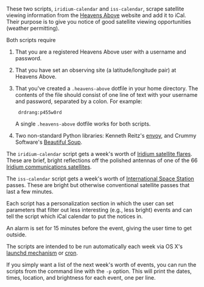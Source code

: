 These two scripts, `iridium-calendar` and `iss-calendar`, scrape satellite viewing information from the [Heavens Above][1] website and add it to iCal. Their purpose is to give you notice of good satellite viewing opportunities (weather permitting).

Both scripts require

1. That you are a registered Heavens Above user with a username and password.
2. That you have set an observing site (a latitude/longitude pair) at Heavens Above.
3. That you've created a `.heavens-above` dotfile in your home directory. The contents of the file should consist of one line of text with your username and password, separated by a colon. For example:

        drdrang:p455w0rd

    A single `.heavens-above` dotfile works for both scripts.
4. Two non-standard Python libraries: Kenneth Reitz's [envoy][2], and Crummy Software's [Beautiful Soup][7].

The `iridium-calendar` script gets a week's worth of [Iridium satellite flares][3]. These are brief, bright reflections off the polished antennas of one of the 66 [Iridium communications satellites][4].

The `iss-calendar` script gets a week's worth of [International Space Station][5] passes. These are bright but otherwise conventional satellite passes that last a few minutes.

Each script has a personalization section in which the user can set parameters that filter out less interesting (e.g., less bright) events and can tell the script which iCal calendar to put the notices in.

An alarm is set for 15 minutes before the event, giving the user time to get outside.

The scripts are intended to be run automatically each week via OS X's [launchd mechanism][6] or [cron][8].

If you simply want a list of the next week's worth of events, you can run the scripts from the command line with the `-p` option. This will print the dates, times, location, and brightness for each event, one per line.


[1]: http://heavens-above.com
[2]: https://github.com/kennethreitz/envoy
[3]: http://en.wikipedia.org/wiki/Satellite_flare#Iridium_satellite_flare
[4]: http://en.wikipedia.org/wiki/Iridium_satellite_constellation
[5]: http://en.wikipedia.org/wiki/International_Space_Station
[6]: https://developer.apple.com/library/mac/#documentation/Darwin/Reference/Manpages/man8/launchd.8.html
[7]: http://www.crummy.com/software/BeautifulSoup/
[8]: http://en.wikipedia.org/wiki/Cron
